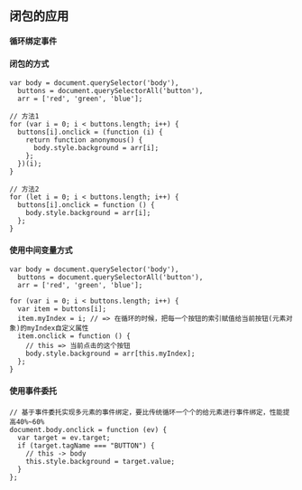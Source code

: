 ## 闭包的应用

#### 循环绑定事件

#### 闭包的方式

	var body = document.querySelector('body'),
	  buttons = document.querySelectorAll('button'),
	  arr = ['red', 'green', 'blue'];
	
	// 方法1
	for (var i = 0; i < buttons.length; i++) {
	  buttons[i].onclick = (function (i) {
	    return function anonymous() {
	      body.style.background = arr[i];
	    };
	  })(i);
	}
	
	// 方法2
	for (let i = 0; i < buttons.length; i++) {
	  buttons[i].onclick = function () {
	    body.style.background = arr[i];
	  };
	}

#### 使用中间变量方式

	var body = document.querySelector('body'),
	  buttons = document.querySelectorAll('button'),
	  arr = ['red', 'green', 'blue'];
	
	for (var i = 0; i < buttons.length; i++) {
	  var item = buttons[i];
	  item.myIndex = i; // => 在循环的时候，把每一个按钮的索引赋值给当前按钮(元素对象)的myIndex自定义属性
	  item.onclick = function () {
	    // this => 当前点击的这个按钮
	    body.style.background = arr[this.myIndex];
	  };
	}

#### 使用事件委托

	// 基于事件委托实现多元素的事件绑定，要比传统循环一个个的给元素进行事件绑定，性能提高40%~60%
	document.body.onclick = function (ev) {
	  var target = ev.target;
	  if (target.tagName === "BUTTON") {
	    // this -> body
	    this.style.background = target.value;
	  }
	};
